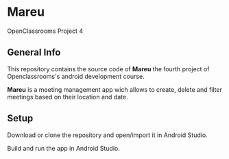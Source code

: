 # Mareu
OpenClassrooms Project 4

## General Info
This repository contains the source code of **Mareu** the fourth project of Openclassrooms's android development course.

**Mareu** is a meeting management app wich allows to create, delete and filter meetings based on their location and date.


## Setup
Download or clone the repository and open/import it in Android Studio.

Build and run the app in Android Studio.
